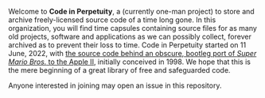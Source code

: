 Welcome to __Code in Perpetuity__, a (currently one-man project) to store and archive freely-licensed source code of a time long gone. In this organization, you will find time capsules containing source files for as many old projects, software and applications as we can possibly collect, forever archived as to prevent their loss to time. Code in Perpetuity started on 11 June, 2022, with [the source code behind an obscure, bootleg port of _Super Mario Bros._ to the Apple II](https://github.com/Code-in-Perpetuity/SuperMarioBrosAppleII), initially conceived in 1998. We hope that this is the mere beginning of a great library of free and safeguarded code.

Anyone interested in joining may open an issue in this repository.
